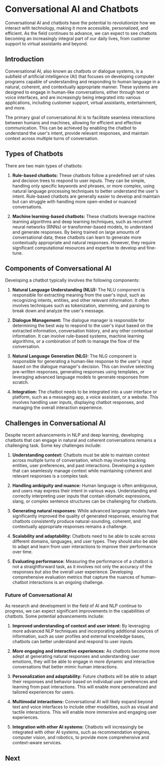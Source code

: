 # Conversational AI and Chatbots

Conversational AI and chatbots have the potential to revolutionize how we interact with technology, making it more accessible, personalized, and efficient. As the field continues to advance, we can expect to see chatbots becoming an increasingly integral part of our daily lives, from customer support to virtual assistants and beyond.

## Introduction

Conversational AI, also known as chatbots or dialogue systems, is a subfield of artificial intelligence (AI) that focuses on developing computer programs capable of understanding and responding to human language in a natural, coherent, and contextually appropriate manner. These systems are designed to engage in human-like conversations, either through text or voice interfaces, and are increasingly being integrated into various applications, including customer support, virtual assistants, entertainment, and more.

The primary goal of conversational AI is to facilitate seamless interactions between humans and machines, allowing for efficient and effective communication. This can be achieved by enabling the chatbot to understand the user's intent, provide relevant responses, and maintain context across multiple turns of conversation.

## Types of Chatbots

There are two main types of chatbots:

1. **Rule-based chatbots:** These chatbots follow a predefined set of rules and decision trees to respond to user inputs. They can be simple, handling only specific keywords and phrases, or more complex, using natural language processing techniques to better understand the user's intent. Rule-based chatbots are generally easier to develop and maintain but can struggle with handling more open-ended or nuanced conversations.

2. **Machine learning-based chatbots:** These chatbots leverage machine learning algorithms and deep learning techniques, such as recurrent neural networks (RNNs) or transformer-based models, to understand and generate responses. By being trained on large amounts of conversational data, these chatbots can learn to generate more contextually appropriate and natural responses. However, they require significant computational resources and expertise to develop and fine-tune.

## Components of Conversational AI

Developing a chatbot typically involves the following components:

1. **Natural Language Understanding (NLU):** The NLU component is responsible for extracting meaning from the user's input, such as recognizing intents, entities, and other relevant information. It often involves techniques such as tokenization, stemming, and parsing to break down and analyze the user's message.

2. **Dialogue Management:** The dialogue manager is responsible for determining the best way to respond to the user's input based on the extracted information, conversation history, and any other contextual information. It can involve rule-based systems, machine learning algorithms, or a combination of both to manage the flow of the conversation.

3. **Natural Language Generation (NLG):** The NLG component is responsible for generating a human-like response to the user's input based on the dialogue manager's decision. This can involve selecting pre-written responses, generating responses using templates, or leveraging advanced language models to generate responses from scratch.

4. **Integration:** The chatbot needs to be integrated into a user interface or platform, such as a messaging app, a voice assistant, or a website. This involves handling user inputs, displaying chatbot responses, and managing the overall interaction experience.

## Challenges in Conversational AI

Despite recent advancements in NLP and deep learning, developing chatbots that can engage in natural and coherent conversations remains a challenging task. Some key challenges include:

1. **Understanding context:** Chatbots must be able to maintain context across multiple turns of conversation, which may involve tracking entities, user preferences, and past interactions. Developing a system that can seamlessly manage context while maintaining coherent and relevant responses is a complex task.

2. **Handling ambiguity and nuance:** Human language is often ambiguous, and users may express their intent in various ways. Understanding and correctly interpreting user inputs that contain idiomatic expressions, slang, or complex sentence structures can be challenging for chatbots.

3. **Generating natural responses:** While advanced language models have significantly improved the quality of generated responses, ensuring that chatbots consistently produce natural-sounding, coherent, and contextually appropriate responses remains a challenge.

4. **Scalability and adaptability:** Chatbots need to be able to scale across different domains, languages, and user types. They should also be able to adapt and learn from user interactions to improve their performance over time.

5. **Evaluating performance:** Measuring the performance of a chatbot is not a straightforward task, as it involves not only the accuracy of the responses but also the overall user experience. Developing comprehensive evaluation metrics that capture the nuances of human-chatbot interactions is an ongoing challenge.

### Future of Conversational AI

As research and development in the field of AI and NLP continue to progress, we can expect significant improvements in the capabilities of chatbots. Some potential advancements include:

1. **Improved understanding of context and user intent:** By leveraging more advanced NLP techniques and incorporating additional sources of information, such as user profiles and external knowledge bases, chatbots can better understand and respond to user inputs.

2. **More engaging and interactive experiences:** As chatbots become more adept at generating natural responses and understanding user emotions, they will be able to engage in more dynamic and interactive conversations that better mimic human interactions.

3. **Personalization and adaptability:** Future chatbots will be able to adapt their responses and behavior based on individual user preferences and learning from past interactions. This will enable more personalized and tailored experiences for users.

4. **Multimodal interactions:** Conversational AI will likely expand beyond text and voice interfaces to include other modalities, such as visual and tactile interactions. This will enable more immersive and engaging user experiences.

5. **Integration with other AI systems:** Chatbots will increasingly be integrated with other AI systems, such as recommendation engines, computer vision, and robotics, to provide more comprehensive and context-aware services.

## Next

```{tableofcontents}

```
